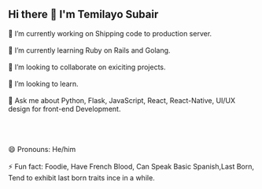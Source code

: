 ## Hi there 👋 I'm Temilayo Subair



 🔭 I’m currently working on Shipping code to production server.
<br>
<br>
 🌱 I’m currently learning  Ruby on Rails and Golang.
<br>
<br>
 👯 I’m looking to collaborate on exiciting projects.
<br>
<br>
 🤔 I’m looking to learn.
<br>
<br>
 💬 Ask me about Python, Flask, JavaScript, React, React-Native, UI/UX design for front-end Development.
<br>
<br>

<br>
<br>
😄 Pronouns: He/him
<br>
<br>
⚡ Fun fact: Foodie, Have French Blood, Can Speak Basic Spanish,Last Born, Tend to exhibit last born traits ince in a while.

